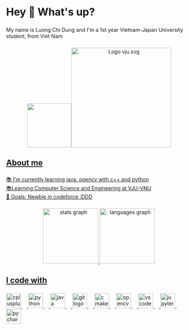 <h1 align="left">Hey 👋 What's up?</h1>

###

<p align="left">My name is Luong Chi Dung and I'm a 1st year Vietnam-Japan University student, from Viet Nam</p>

### 
<div align="center"> <img height="120" src="[https://www.google.com/url?sa=i&url=https%3A%2F%2Ftuyensinh.vnu.edu.vn%2Findex.php%2FHome%2Fnews%2FVJU&psig=AOvVaw1JHswF5356j-vVxmy-lXeA&ust=1737284283026000&source=images&cd=vfe&opi=89978449&ved=0CBQQjRxqFwoTCKjaoLWO_4oDFQAAAAAdAAAAABAE](https://vi.wikipedia.org/wiki/T%E1%BA%ADp_tin:Logo_vju.svg#/media/T%E1%BA%ADp_tin:Logo_vju.svg"><img src="https://upload.wikimedia.org/wikipedia/vi/a/a0/Logo_vju.svg" alt="Logo vju.svg" height="271" width="271"></a><br> <a rel="nofollow" class="external free" href="http://vju.vnu.edu.vn/"> <a href="https://vi.wikipedia.org/w/index.php?curid=19270594)"  /> </div> 

<h2 align="left">About me</h2>

###

<p align="left">📚 I'm currently learning java, opencv with c++ and python<br>📚Learning Computer Science and Engineering at VJU-VNU<br>🎯 Goals: Newbie in codeforce :DDD</p>

###

<div align="center">
  <img src="https://github-readme-stats.vercel.app/api?username=luongd123&hide_title=false&hide_rank=false&show_icons=true&include_all_commits=true&count_private=true&disable_animations=false&theme=dracula&locale=en&hide_border=false&order=1" height="150" alt="stats graph"  />
  <img src="https://github-readme-stats.vercel.app/api/top-langs?username=luongd123&locale=en&hide_title=false&layout=compact&card_width=320&langs_count=5&theme=dracula&hide_border=false&order=2" height="150" alt="languages graph"  />
</div>

###

<h2 align="left">I code with</h2>

###

<div align="left">
  <img src="https://cdn.simpleicons.org/c++/00599C" height="40" alt="cplusplus logo"  />
  <img width="12" />
  <img src="https://cdn.jsdelivr.net/gh/devicons/devicon/icons/python/python-original.svg" height="40" alt="python logo"  />
  <img width="12" />
  <img src="https://cdn.jsdelivr.net/gh/devicons/devicon/icons/java/java-original.svg" height="40" alt="java logo"  />
  <img width="12" />
  <img src="https://cdn.jsdelivr.net/gh/devicons/devicon/icons/git/git-original.svg" height="40" alt="git logo"  />
  <img width="12" />
  <img src="https://cdn.jsdelivr.net/gh/devicons/devicon/icons/cmake/cmake-original.svg" height="40" alt="cmake logo"  />
  <img width="12" />
  <img src="https://cdn.jsdelivr.net/gh/devicons/devicon/icons/opencv/opencv-original.svg" height="40" alt="opencv logo"  />
  <img width="12" />
  <img src="https://cdn.jsdelivr.net/gh/devicons/devicon/icons/vscode/vscode-original.svg" height="40" alt="vscode logo"  />
  <img width="12" />
  <img src="https://cdn.jsdelivr.net/gh/devicons/devicon/icons/jupyter/jupyter-original.svg" height="40" alt="jupyter logo"  />
  <img width="12" />
  <img src="https://cdn.jsdelivr.net/gh/devicons/devicon/icons/pycharm/pycharm-original.svg" height="40" alt="pycharm logo"  />
</div>

###
